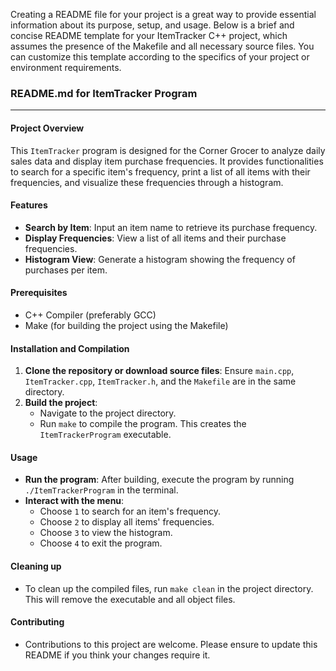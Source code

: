 Creating a README file for your project is a great way to provide essential information about its purpose, setup, and usage. Below is a brief and concise README template for your ItemTracker C++ project, which assumes the presence of the Makefile and all necessary source files. You can customize this template according to the specifics of your project or environment requirements.

### README.md for ItemTracker Program

---

#### Project Overview
This `ItemTracker` program is designed for the Corner Grocer to analyze daily sales data and display item purchase frequencies. It provides functionalities to search for a specific item's frequency, print a list of all items with their frequencies, and visualize these frequencies through a histogram.

#### Features
- **Search by Item**: Input an item name to retrieve its purchase frequency.
- **Display Frequencies**: View a list of all items and their purchase frequencies.
- **Histogram View**: Generate a histogram showing the frequency of purchases per item.

#### Prerequisites
- C++ Compiler (preferably GCC)
- Make (for building the project using the Makefile)

#### Installation and Compilation
1. **Clone the repository or download source files**: Ensure `main.cpp`, `ItemTracker.cpp`, `ItemTracker.h`, and the `Makefile` are in the same directory.
2. **Build the project**:
   - Navigate to the project directory.
   - Run `make` to compile the program. This creates the `ItemTrackerProgram` executable.

#### Usage
- **Run the program**: After building, execute the program by running `./ItemTrackerProgram` in the terminal.
- **Interact with the menu**:
  - Choose `1` to search for an item's frequency.
  - Choose `2` to display all items' frequencies.
  - Choose `3` to view the histogram.
  - Choose `4` to exit the program.

#### Cleaning up
- To clean up the compiled files, run `make clean` in the project directory. This will remove the executable and all object files.

#### Contributing
- Contributions to this project are welcome. Please ensure to update this README if you think your changes require it.


